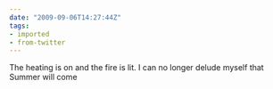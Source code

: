 ```yaml
---
date: "2009-09-06T14:27:44Z"
tags:
- imported
- from-twitter
---
```

The heating is on and the fire is lit. I can no longer delude myself that Summer will come
